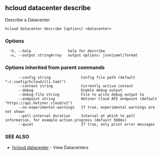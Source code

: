## hcloud datacenter describe

Describe a Datacenter

```
hcloud datacenter describe [options] <datacenter>
```

### Options

```
  -h, --help                 help for describe
  -o, --output stringArray   output options: json|yaml|format
```

### Options inherited from parent commands

```
      --config string              Config file path (default "~/.config/hcloud/cli.toml")
      --context string             Currently active context
      --debug                      Enable debug output
      --debug-file string          File to write debug output to
      --endpoint string            Hetzner Cloud API endpoint (default "https://api.hetzner.cloud/v1")
      --no-experimental-warnings   If true, experimental warnings are not shown
      --poll-interval duration     Interval at which to poll information, for example action progress (default 500ms)
      --quiet                      If true, only print error messages
```

### SEE ALSO

* [hcloud datacenter](hcloud_datacenter.md)	 - View Datacenters

